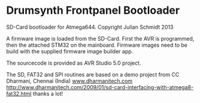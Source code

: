Drumsynth Frontpanel Bootloader
===============================

SD-Card bootloader for Atmega644.
Copyright Julian Schmidt 2013

A firmware image is loaded from the SD-Card.
First the AVR is programmed, then the attached STM32 on the mainboard.
Firmware images need to be build with the supplied firmware image builder app.

The sourcecode is provided as AVR Studio 5.0 project.

The SD, FAT32 and SPI routines are based on a demo project from 
CC Dharmani, Chennai (India)
www.dharmanitech.com
http://www.dharmanitech.com/2009/01/sd-card-interfacing-with-atmega8-fat32.html
thanks a lot!

